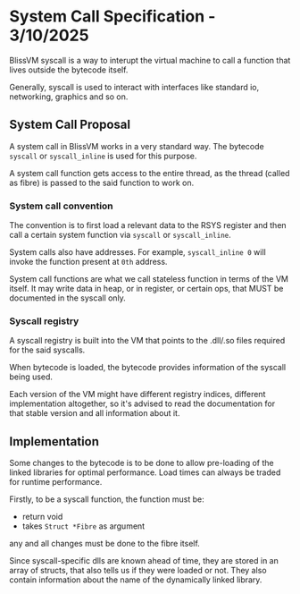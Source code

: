 # System Call Specification - 3/10/2025

BlissVM syscall is a way to interupt the virtual machine
to call a function that lives outside the bytecode itself.

Generally, syscall is used to interact with interfaces
like standard io, networking, graphics and so on.

## System Call Proposal

A system call in BlissVM works in a very standard way. The
bytecode `syscall` or `syscall_inline` is used for this purpose.

A system call function gets access to the entire thread, as
the thread (called as fibre) is passed to the said function to
work on.

### System call convention

The convention is to first load a relevant data to the RSYS register
and then call a certain system function via `syscall` or `syscall_inline`.

System calls also have addresses. For example, `syscall_inline 0` will
invoke the function present at `0th` address.

System call functions are what we call stateless function in terms of the
VM itself. It may write data in heap, or in register, or certain ops,
that MUST be documented in the syscall only.

### Syscall registry

A syscall registry is built into the VM that points to the .dll/.so files
required for the said syscalls.

When bytecode is loaded, the bytecode provides information of the syscall
being used.

Each version of the VM might have different registry indices, different
implementation altogether, so it's advised to read the documentation
for that stable version and all information about it.

## Implementation

Some changes to the bytecode is to be done to allow pre-loading of the
linked libraries for optimal performance. Load times can always be
traded for runtime performance.

Firstly, to be a syscall function, the function must be:

- return void
- takes `Struct *Fibre` as argument

any and all changes must be done to the fibre itself.

Since syscall-specific dlls are known ahead of time,
they are stored in an array of structs, that also tells
us if they were loaded or not. They also contain information
about the name of the dynamically linked library.